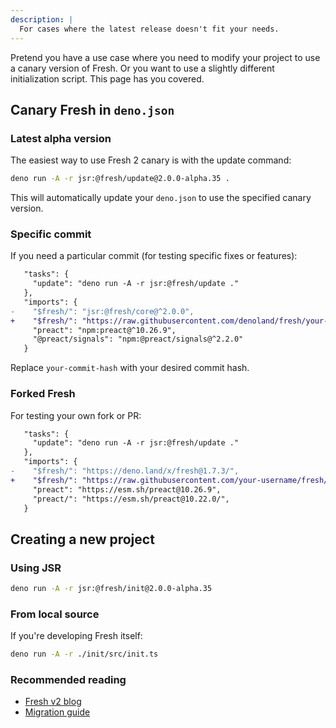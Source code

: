 ```yaml
---
description: |
  For cases where the latest release doesn't fit your needs.
---
```


Pretend you have a use case where you need to modify your project to use a
canary version of Fresh. Or you want to use a slightly different initialization
script. This page has you covered.

## Canary Fresh in `deno.json`

### Latest alpha version

The easiest way to use Fresh 2 canary is with the update command:

```sh Terminal
deno run -A -r jsr:@fresh/update@2.0.0-alpha.35 .
```

This will automatically update your `deno.json` to use the specified canary
version.

### Specific commit

If you need a particular commit (for testing specific fixes or features):

```diff deno.json
   "tasks": {
     "update": "deno run -A -r jsr:@fresh/update ."
   },
   "imports": {
-    "$fresh/": "jsr:@fresh/core@^2.0.0",
+    "$fresh/": "https://raw.githubusercontent.com/denoland/fresh/your-commit-hash/",
     "preact": "npm:preact@^10.26.9",
     "@preact/signals": "npm:@preact/signals@^2.2.0"
   }
```

Replace `your-commit-hash` with your desired commit hash.

### Forked Fresh

For testing your own fork or PR:

```diff deno.json
   "tasks": {
     "update": "deno run -A -r jsr:@fresh/update ."
   },
   "imports": {
-    "$fresh/": "https://deno.land/x/fresh@1.7.3/",
+    "$fresh/": "https://raw.githubusercontent.com/your-username/fresh/your-branch/",
     "preact": "https://esm.sh/preact@10.26.9",
     "preact/": "https://esm.sh/preact@10.22.0/",
   }
```

## Creating a new project

### Using JSR

```sh Terminal
deno run -A -r jsr:@fresh/init@2.0.0-alpha.35
```

### From local source

If you're developing Fresh itself:

```sh Terminal
deno run -A -r ./init/src/init.ts
```

### Recommended reading

- [Fresh v2 blog](https://deno.com/blog/fresh-2)
- [Migration guide](../../migration-guide.md)
